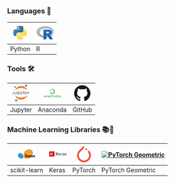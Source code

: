 ### Languages 🚀
| [<img src="https://github.com/devicons/devicon/blob/master/icons/python/python-original.svg" alt="Python" width="40" height="40">](https://docs.python.org/3/) | [<img src="https://github.com/devicons/devicon/blob/master/icons/r/r-original.svg" alt="R" width="40" height="40">](https://www.r-project.org) |
|---|---|
| Python | R |

### Tools 🛠️
| [<img src="https://github.com/devicons/devicon/blob/master/icons/jupyter/jupyter-original-wordmark.svg" alt="Jupyter" width="40" height="40">](https://jupyter.org) | [<img src="https://github.com/devicons/devicon/blob/master/icons/anaconda/anaconda-original-wordmark.svg" alt="Anaconda" width="40" height="40">](https://www.anaconda.com/) | [<img src="https://github.com/devicons/devicon/blob/master/icons/github/github-original.svg" alt="GitHub" width="40" height="40">](https://github.com/) |
|---|---|---|
| Jupyter | Anaconda | GitHub |

### Machine Learning Libraries 📚🤖
| [<img src="https://github.com/devicons/devicon/blob/master/icons/scikitlearn/scikitlearn-original.svg" alt="Sklearn" width="40" height="40">](https://scikit-learn.org/stable/) | [<img src="https://github.com/devicons/devicon/blob/master/icons/keras/keras-original-wordmark.svg" alt="Keras" width="40" height="40">](https://keras.io/) | [<img src="https://github.com/devicons/devicon/blob/master/icons/pytorch/pytorch-original.svg" alt="PyTorch" width="40" height="40">](https://pytorch.org/) | [<img src="https://pytorch-geometric.readthedocs.io/en/latest/_static/geometric-logo.svg" alt="PyTorch Geometric" width="40" height="40">](https://pytorch-geometric.readthedocs.io/en/latest/) |
|---|---|---|---|
| scikit-learn | Keras | PyTorch | PyTorch Geometric |
